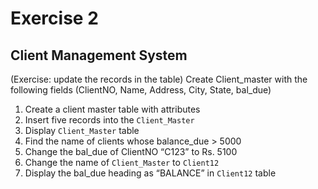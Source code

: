 # Exercise 2
## Client Management System

(Exercise: update the records in the table) Create Client_master with the following fields (ClientNO, Name, Address, City, State, bal_due)

1. Create a client master table with attributes
2. Insert five records into the `Client_Master`
3. Display `Client_Master` table
4. Find the name of clients whose balance_due > 5000
5. Change the bal_due of ClientNO “C123” to Rs. 5100
6. Change the name of `Client_Master` to `Client12`
7. Display the bal_due heading as “BALANCE” in `Client12` table